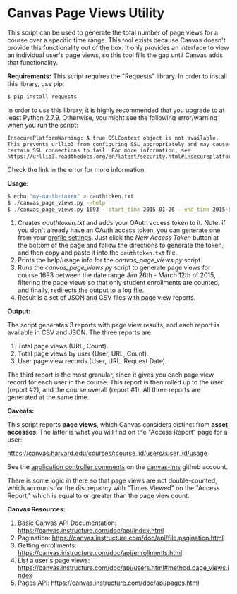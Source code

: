 # Canvas Page Views Utility

This script can be used to generate the total number of page views for a course over a specific time range. This tool exists because Canvas doesn't provide this functionality out of the box. It only provides an interface to view an individual user's page views, so this tool fills the gap until Canvas adds that functionality. 

**Requirements:**
This script requires the "Requests" library. In order to install this library, use pip:

```sh
$ pip install requests
```

In order to use this library, it is highly recommended that you upgrade to at least Python 2.7.9. Otherwise, you might see the following error/warning when you run the script:

```
InsecurePlatformWarning: A true SSLContext object is not available. This prevents urllib3 from configuring SSL appropriately and may cause certain SSL connections to fail. For more information, see https://urllib3.readthedocs.org/en/latest/security.html#insecureplatformwarning.
```

Check the link in the error for more information.

**Usage:**

```sh
$ echo "my-oauth-token" > oauthtoken.txt
$ ./canvas_page_views.py --help
$ ./canvas_page_views.py 1693 --start_time 2015-01-26 --end_time 2015-03-12 --enrollment_types StudentEnrollment >log.txt 2>&1
```

1. Creates *oauthtoken.txt* and adds your OAuth access token to it. Note: if you don't already have an OAuth access token, you can generate one from your [profile settings](https://canvas.harvard.edu/profile/settings). Just click the *New Access Token* button at the bottom of the page and follow the directions to generate the token, and then copy and paste it into the ```oauthtoken.txt``` file.
2. Prints the help/usage info for the *canvas_page_views.py* script.
3. Runs the *canvas_page_views.py* script to generate page views for course 1693 between the date range Jan 26th - March 12th of 2015, filtering the page views so that only student enrollments are counted, and finally, redirects the output to a log file.
4. Result is a set of JSON and CSV files with page view reports.

**Output:**

The script generates 3 reports with  page view results, and each report is available in CSV and JSON. The three reports are:

1. Total page views (URL, Count).
2. Total page views by user (User, URL, Count).
3. User page view records (User, URL, Request Date).

The third report is the most granular, since it gives you each page view record for each user in the course. This report is then rolled up to the user (report #2), and the course overall (report #1). All three reports are generated at the same time.

**Caveats:**

This script reports **page views**, which Canvas considers distinct from **asset accesses**. The latter is what you will find on the "Access Report" page for a user:

https://canvas.harvard.edu/courses/:course_id/users/:user_id/usage

See the [application controller comments](https://github.com/instructure/canvas-lms/blob/01dd6697795b0f4ae734bd2538e7e58fec63ab7e/app/controllers/application_controller.rb#L853) on the [canvas-lms](://github.com/instructure/canvas-lms) github account.

There is some logic in there so that page views are not double-counted, which accounts for the discrepancy with "Times Viewed" on the "Access Report," which is equal to or greater than the page view count.

**Canvas Resources:**

1. Basic Canvas API Documentation: https://canvas.instructure.com/doc/api/index.html
2. Pagination: https://canvas.instructure.com/doc/api/file.pagination.html
2. Getting enrollments: https://canvas.instructure.com/doc/api/enrollments.html
3. List a user's page views: https://canvas.instructure.com/doc/api/users.html#method.page_views.index
4. Pages API: https://canvas.instructure.com/doc/api/pages.html
